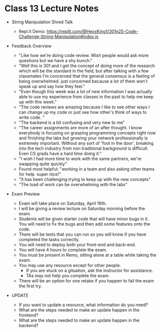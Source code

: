 # Class 13 Lecture Notes

- String Manipulation Shred Talk
  - Repl.it Demo: <https://replit.com/@HexxKing1/301n25-Code-Challenge-String-Manipulation#index.js>

- Feedback Overview
  - "Like how we're doing code review. Wish people would ask more questions but we have a shy bunch."
  - "Well this is 301 and I get the concept of doing more of the research which will be the standard in the field, but after talking with a few classmates I'm concerned that the general consensus is a feeling of being overwhelmed.  just concerned because a lot of them won't speak up and say how they feel."
  - "Even though this week was a lot of new information I was actually able to use my experience from classes in the past to help me keep up with this week."
  - "The code reviews are amazing because I like to see other ways I can change up my code or just see how other's think of ways to write code. "
  - "The backend is a bit confusing and very new to me"
  - "The career assignments are more of an after thought. I know everybody is focusing on grasping programming concepts right now and finishing the labs but growing your network professionally is extremely important. Without any sort of 'foot in the door', breaking into the tech industry from non traditional background is difficult. Even CS grads have a hard time doing it."
  - "I wish I had more time to work with the same partners, we're swapping quite quickly"
  - Found most helpful: "working in a team and also asking other teams for help. super nice!"
  - "It has been challenging trying to keep up with the new concepts"
  - "The load of work can be overwhelming with the labs"

- Exam Preview
  - Exam will take place on Saturday, April 16th.
  - I will be giving a review lecture on Saturday morning before the exam.
  - Students will be given starter code that will have minor bugs in it. You will need to fix the bugs and then add some features onto the code.
  - There will be tests that you can run so you will know if you have completed the tasks correctly.
  - You will need to deploy both your front-end and back-end.
  - You will have 4 hours to complete the exam.
  - You must be present in Remo, sitting alone at a table while taking the exam.
  - You may use any resource except for other people.
    - If you are stuck on a gituation, ask the instructor for assistance.
    - TAs may not help you complete the exam.
  - There will be an option for one retake if you happen to fail the exam the first try.

- UPDATE
  - If you want to update a resource, what information do you need?
  - What are the steps needed to make an update happen in the frontend?
  - What are the steps needed to make an update happen in the backend?
